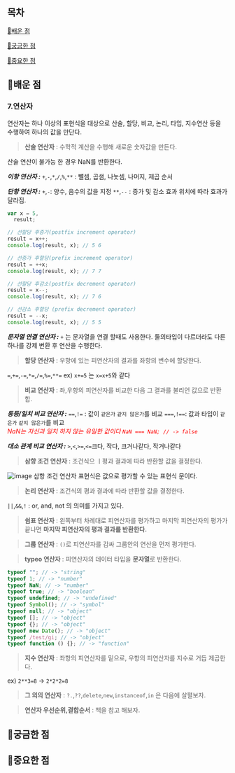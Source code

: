 ## 목차

[📗배운 점 ](#📗배운-점)

[🤔궁금한 점](#🤔궁금한-점)

[📌중요한 점](#📌중요한-점)

## 📗배운 점

### 7.연산자

연산자는 하나 이상의 표현식을 대상으로 산술, 할당, 비교, 논리, 타입, 지수연산 등을 수행하여 하나의 값을 만단다.

> **산술 연산자** : 수학적 계산을 수행해 새로운 숫자값을 만든다.

산술 연산이 불가능 한 경우 NaN를 반환한다.

**_이항 연산자 :_**
`+`,`-`,`*`,`/`,`%`,`**` : 뺼셈, 곱샘, 나눗셈, 나머지, 제곱 순서

**_단항 연산자 :_**
`+`,`-`: 양수, 음수의 값을 지정
`**`,`--` : 증가 및 감소 효과 위치에 따라 효과가 달라짐.

```js
var x = 5,
  result;

// 선할당 후증가(postfix increment operator)
result = x++;
console.log(result, x); // 5 6

// 선증가 후할당(prefix increment operator)
result = ++x;
console.log(result, x); // 7 7

// 선할당 후감소(postfix decrement operator)
result = x--;
console.log(result, x); // 7 6

// 선감소 후할당 (prefix decrement operator)
result = --x;
console.log(result, x); // 5 5
```

**_문자열 연결 연산자 :_**
`+` 는 문자열을 연결 할때도 사용한다.
둘의타입이 다르더라도 다른 하나를 강제 변환 후 연산을 수행한다.

> **할당 연산자** : 우항에 있는 피연산자의 결과를 좌항의 변수에 할당한다.

`=`,`+=`,`-=`,`*=`,`/=`,`%=`,`**=` ex) `x+=5` 는 `x=x+5`와 같다

> **비교 연산자** : 좌,우항의 피연산자를 비교한 다음 그 결과를 불리언 값으로 반환함.

**_동등/일치 비교 연산자 :_**
`==`,`!=` : 값이 `같은가` `같지 않은가`를 비교
`===`,`!==`: 값과 타입이 `같은가` `같지 않은가`를 비교<br/>
<span style="color:red">_NaN는 자신과 일치 하지 않는 유일한 값이다
`NaN === NaN; // -> false`_</span>

**_대소 관계 비교 연산자 :_**
`>`,`<`,`>=`,`<=`크다, 작다, 크거나같다, 작거나같다

> **삼항 조건 연산자** : 조건식으 ㅣ평과 결과에 따라 반환할 값을 결정한다.

![image](https://github.com/chowonn/js-deepdive-study/assets/74224516/f5f63ef5-b7f0-4b0f-9d50-4cbd7aa1936c)
삼항 조건 연산자 표현식은 값으로 평가할 수 있는 표현식 문이다.

> **논리 연산자** : 조건식의 평과 결과에 따라 반환할 값을 결정한다.

`||`,`&&`,`!` : or, and, not 의 의미를 가지고 있다.

> **쉼표 연산자** : 왼쪽부터 차례대로 피연산자를 평가하고
> 마지막 피연산자의 평가가 끝나면 **마지막 피연산자의 평과 결과를 반환한다.**

> **그룹 연산자** : `()`로 피연산자를 감싸 그룹안의 연산을 먼저 평가한다.

> **typeo 연산자** : 피연산자의 데이터 타입을 **문자열**로 반환한다.

```js
typeof ""; // -> "string"
typeof 1; // -> "number"
typeof NaN; // -> "number"
typeof true; // -> "boolean"
typeof undefined; // -> "undefined"
typeof Symbol(); // -> "symbol"
typeof null; // -> "object"
typeof []; // -> "object"
typeof {}; // -> "object"
typeof new Date(); // -> "object"
typeof /test/gi; // -> "object"
typeof function () {}; // -> "function"
```

> **지수 연산자** : 좌항의 피연산자를 밑으로, 우항의 피연산자를 지수로 거듭 제곱한다.

ex) `2**3=8` -> `2*2*2=8`

> **그 외의 연산자** : `?.`,`??`,`delete`,`new`,`instanceof`,`in` 은 다음에 살펼보자.

> **연산자 우선순위,결합순서** : 책을 참고 해보자.

## 🤔궁금한 점

## 📌중요한 점
